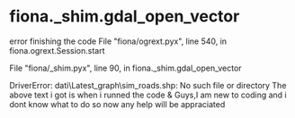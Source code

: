 # fiona._shim.gdal_open_vector
error finishing the code 
File "fiona/ogrext.pyx", line 540, in fiona.ogrext.Session.start

  File "fiona/_shim.pyx", line 90, in fiona._shim.gdal_open_vector

DriverError: dati\Latest_graph\sim_roads.shp: No such file or directory
The above text i got is when i runned the code & Guys,I am new to coding and i dont know what to do so now any help will be appraciated 
